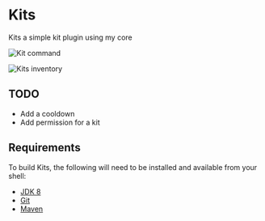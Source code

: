 # Kits

Kits a simple kit plugin using my core

![Kit command](https://imgur.com/27S4HFd.png)

![Kits inventory](https://imgur.com/S5tNCyy.png)

TODO
-

- Add a cooldown
- Add permission for a kit

Requirements
-

To build Kits, the following will need to be installed and available from your shell:

* [JDK 8](http://www.oracle.com/technetwork/java/javase/downloads/jdk8-downloads-2133151.html)
* [Git](https://git-scm.com)
* [Maven](https://maven.apache.org)

